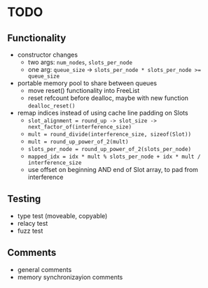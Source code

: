 # TODO

## Functionality
* constructor changes
  * two args: `num_nodes`, `slots_per_node`
  * one arg: `queue_size` -> `slots_per_node * slots_per_node >= queue_size`
* portable memory pool to share between queues
  * move reset() functionality into FreeList
  * reset refcount before dealloc, maybe with new function `dealloc_reset()`
* remap indices instead of using cache line padding on Slots
  * `slot_alignment = round_up -> slot_size -> next_factor_of(interference_size)`
  * `mult = round_divide(interference_size, sizeof(Slot))`
  * `mult = round_up_power_of_2(mult)`
  * `slots_per_node = round_up_power_of_2(slots_per_node)`
  * `mapped_idx = idx * mult % slots_per_node + idx * mult / interference_size`
  * use offset on beginning AND end of Slot array, to pad from interference

## Testing
* type test (moveable, copyable)
* relacy test
* fuzz test

## Comments
* general comments
* memory synchronizayion comments
